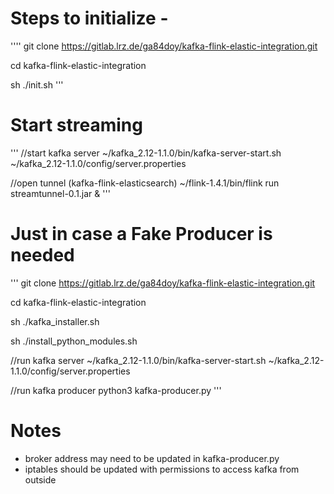 # Steps to initialize -

''''
git clone https://gitlab.lrz.de/ga84doy/kafka-flink-elastic-integration.git

cd kafka-flink-elastic-integration

sh ./init.sh
'''

# Start streaming
'''
//start kafka server
~/kafka_2.12-1.1.0/bin/kafka-server-start.sh ~/kafka_2.12-1.1.0/config/server.properties

//open tunnel (kafka-flink-elasticsearch)
~/flink-1.4.1/bin/flink run streamtunnel-0.1.jar &
'''


# Just in case a Fake Producer is needed
'''
git clone https://gitlab.lrz.de/ga84doy/kafka-flink-elastic-integration.git

cd kafka-flink-elastic-integration

sh ./kafka_installer.sh

sh ./install_python_modules.sh

//run kafka server
~/kafka_2.12-1.1.0/bin/kafka-server-start.sh ~/kafka_2.12-1.1.0/config/server.properties

//run kafka producer
python3 kafka-producer.py
'''

# Notes
- broker address may need to be updated in kafka-producer.py
- iptables should be updated with permissions to access kafka from outside




